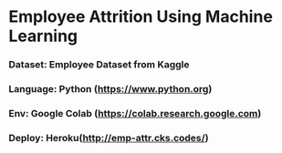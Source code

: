 # Employee Attrition Using Machine Learning
### Dataset: Employee Dataset from Kaggle
### Language: Python (https://www.python.org)
### Env: Google Colab (https://colab.research.google.com)
### Deploy: Heroku(http://emp-attr.cks.codes/)
